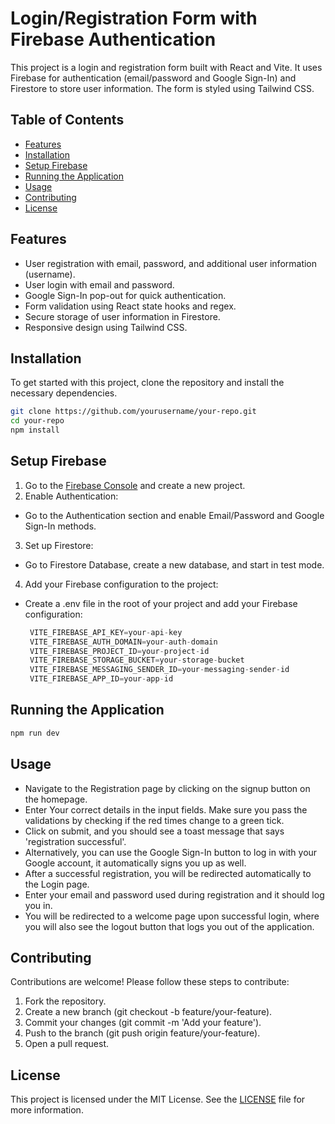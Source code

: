 # Login/Registration Form with Firebase Authentication

This project is a login and registration form built with React and Vite. It uses Firebase for authentication (email/password and Google Sign-In) and Firestore to store user information. The form is styled using Tailwind CSS.

## Table of Contents

- [Features](#features)
- [Installation](#installation)
- [Setup Firebase](#setup-firebase)
- [Running the Application](#running-the-application)
- [Usage](#usage)
- [Contributing](#contributing)
- [License](#license)

## Features

- User registration with email, password, and additional user information (username).
- User login with email and password.
- Google Sign-In pop-out for quick authentication.
- Form validation using React state hooks and regex.
- Secure storage of user information in Firestore.
- Responsive design using Tailwind CSS.

## Installation

To get started with this project, clone the repository and install the necessary dependencies.

```bash
git clone https://github.com/yourusername/your-repo.git
cd your-repo
npm install
```
## Setup Firebase
1. Go to the [Firebase Console](firebase.google.com/console) and create a new project.
2. Enable Authentication:
- Go to the Authentication section and enable Email/Password and Google Sign-In methods.
3. Set up Firestore:
- Go to Firestore Database, create a new database, and start in test mode.
4. Add your Firebase configuration to the project:
- Create a .env file in the root of your project and add your Firebase configuration:
   ```javascript
    VITE_FIREBASE_API_KEY=your-api-key
    VITE_FIREBASE_AUTH_DOMAIN=your-auth-domain
    VITE_FIREBASE_PROJECT_ID=your-project-id
    VITE_FIREBASE_STORAGE_BUCKET=your-storage-bucket
    VITE_FIREBASE_MESSAGING_SENDER_ID=your-messaging-sender-id
    VITE_FIREBASE_APP_ID=your-app-id
   ```

## Running the Application
```bash
npm run dev
```

## Usage
- Navigate to the Registration page by clicking on the signup button on the homepage.
- Enter Your correct details in the input fields. Make sure you pass the validations by checking if the red times change to a green tick.
- Click on submit, and you should see a toast message that says 'registration successful'.
- Alternatively, you can use the Google Sign-In button to log in with your Google account, it automatically signs you up as well.
- After a successful registration, you will be redirected automatically to the Login page.
- Enter your email and password used during registration and it should log you in.
- You will be redirected to a welcome page upon successful login, where you will also see the logout button that logs you out of the application.

## Contributing

Contributions are welcome! Please follow these steps to contribute:

1. Fork the repository.
2. Create a new branch (git checkout -b feature/your-feature).
3. Commit your changes (git commit -m 'Add your feature').
4. Push to the branch (git push origin feature/your-feature).
5. Open a pull request.

## License

This project is licensed under the MIT License. See the [LICENSE](LICENSE) file for more information.

